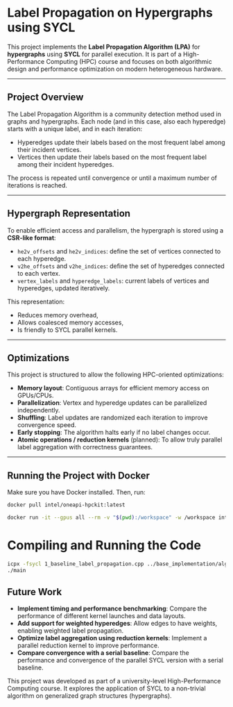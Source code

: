 # Label Propagation on Hypergraphs using SYCL

This project implements the **Label Propagation Algorithm (LPA)** for **hypergraphs** using **SYCL** for parallel execution. It is part of a High-Performance Computing (HPC) course and focuses on both algorithmic design and performance optimization on modern heterogeneous hardware.

---

## Project Overview

The Label Propagation Algorithm is a community detection method used in graphs and hypergraphs. Each node (and in this case, also each hyperedge) starts with a unique label, and in each iteration:
- Hyperedges update their labels based on the most frequent label among their incident vertices.
- Vertices then update their labels based on the most frequent label among their incident hyperedges.

The process is repeated until convergence or until a maximum number of iterations is reached.

---

## Hypergraph Representation

To enable efficient access and parallelism, the hypergraph is stored using a **CSR-like format**:

- `he2v_offsets` and `he2v_indices`: define the set of vertices connected to each hyperedge.
- `v2he_offsets` and `v2he_indices`: define the set of hyperedges connected to each vertex.
- `vertex_labels` and `hyperedge_labels`: current labels of vertices and hyperedges, updated iteratively.

This representation:
- Reduces memory overhead,
- Allows coalesced memory accesses,
- Is friendly to SYCL parallel kernels.

---

## Optimizations

This project is structured to allow the following HPC-oriented optimizations:

- **Memory layout**: Contiguous arrays for efficient memory access on GPUs/CPUs.
- **Parallelization**: Vertex and hyperedge updates can be parallelized independently.
- **Shuffling**: Label updates are randomized each iteration to improve convergence speed.
- **Early stopping**: The algorithm halts early if no label changes occur.
- **Atomic operations / reduction kernels** (planned): To allow truly parallel label aggregation with correctness guarantees.

---

## Running the Project with Docker

Make sure you have Docker installed. Then, run:

```bash
docker pull intel/oneapi-hpckit:latest

docker run -it --gpus all --rm -v "$(pwd):/workspace" -w /workspace intel/oneapi-hpckit:latest /bin/bash
```

# Compiling and Running the Code

```bash
icpx -fsycl 1_baseline_label_propagation.cpp ../base_implementation/algoritmhs.cpp ../base_implementation/utils.cpp -o label_prop
./main
```

Future Work
----------------

- **Implement timing and performance benchmarking**: Compare the performance of different kernel launches and data layouts.
- **Add support for weighted hyperedges**: Allow edges to have weights, enabling weighted label propagation.
- **Optimize label aggregation using reduction kernels**: Implement a parallel reduction kernel to improve performance.
- **Compare convergence with a serial baseline**: Compare the performance and convergence of the parallel SYCL version with a serial baseline.

This project was developed as part of a university-level High-Performance Computing course. It explores the application of SYCL to a non-trivial algorithm on generalized graph structures (hypergraphs).
